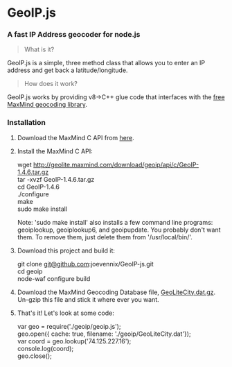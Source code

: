 # GeoIP.js
### A fast IP Address geocoder for node.js

> What is it?

GeoIP.js is a simple, three method class that allows you to enter an IP address and get back a latitude/longitude.

> How does it work?

GeoIP.js works by providing v8->C++ glue code that interfaces with the [free MaxMind geocoding library](http://www.maxmind.com/app/c).

### Installation
1. Download the MaxMind C API from [here](http://www.maxmind.com/app/c).

2. Install the MaxMind C API:

    wget http://geolite.maxmind.com/download/geoip/api/c/GeoIP-1.4.6.tar.gz  
    tar -xvzf GeoIP-1.4.6.tar.gz  
    cd GeoIP-1.4.6  
    ./configure  
    make  
    sudo make install

	Note: 'sudo make install' also installs a few command line programs: geoiplookup, geoiplookup6, and geoipupdate. You probably don't want them. To remove them, just delete them from '/usr/local/bin/'.

3. Download this project and build it:

    git clone git@github.com:joevennix/GeoIP-js.git  
    cd geoip  
    node-waf configure build

4. Download the MaxMind Geocoding Database file, [GeoLiteCity.dat.gz](http://geolite.maxmind.com/download/geoip/database/GeoLiteCity.dat.gz). Un-gzip this file and stick it where ever you want.

5. That's it! Let's look at some code:

    var geo = require('./geoip/geoip.js');  
    geo.open({ cache: true, filename: './geoip/GeoLiteCity.dat'});  
    var coord = geo.lookup('74.125.227.16');  
    console.log(coord);  
    geo.close();